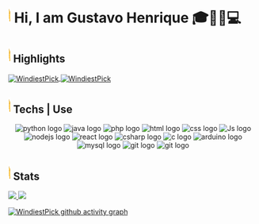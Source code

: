 # <img src="https://raw.githubusercontent.com/ABSphreak/ABSphreak/master/gifs/Hi.gif" height="32px" width="5px"> Hi, I am Gustavo Henrique 🎓👨‍🎓💻


## <img src="https://raw.githubusercontent.com/ABSphreak/ABSphreak/master/gifs/Hi.gif" height="32px" width="5px"> Highlights
<div align="left">
  <a href="https://github.com/WindiestPick/site-support.git">
    <img height="125em" align="center" src="https://github-readme-stats.vercel.app/api/pin/?username=WindiestPick&repo=site-support&show_icons=true&bg_color=19,0a0c10,000000&title_color=fff&text_color=fff&icon_color=fff" alt="WindiestPick" />
  </a>
  <a href="https://github.com/WindiestPick/files-selector.git">
    <img height="125em" align="center" src="https://github-readme-stats.vercel.app/api/pin/?username=WindiestPick&repo=files-selector&show_icons=true&bg_color=19,0a0c10,000000&title_color=fff&text_color=fff&icon_color=fff" alt="WindiestPick" />
  </a>
</div>

## <img src="https://raw.githubusercontent.com/ABSphreak/ABSphreak/master/gifs/Hi.gif" height="32px" width="5px"> Techs | Use  
<div align="center">
  <img src="https://cdn.jsdelivr.net/gh/devicons/devicon/icons/python/python-original.svg" height="40" width="52" alt="python logo"  />
  <img src="https://cdn.jsdelivr.net/gh/devicons/devicon/icons/java/java-original.svg" height="40" width="52" alt="java logo"  />
  <img src="https://cdn.jsdelivr.net/gh/devicons/devicon/icons/php/php-original.svg" height="40" width="52" alt="php logo"  />
  <img src="https://cdn.jsdelivr.net/gh/devicons/devicon/icons/html5/html5-original.svg" height="40" width="52" alt="html logo"  />
  <img src="https://cdn.jsdelivr.net/gh/devicons/devicon/icons/css3/css3-original.svg" height="40" width="52" alt="css logo"  />
  <img src="https://cdn.jsdelivr.net/gh/devicons/devicon/icons/javascript/javascript-original.svg" height="40" width="52" alt="Js logo"  />
  <img src="https://cdn.jsdelivr.net/gh/devicons/devicon/icons/nodejs/nodejs-original.svg" height="40" width="52" alt="nodejs logo"  />
  <img src="https://cdn.jsdelivr.net/gh/devicons/devicon/icons/react/react-original.svg" height="40" width="52" alt="react logo"  />
  <img src="https://cdn.jsdelivr.net/gh/devicons/devicon/icons/csharp/csharp-original.svg" height="40" width="52" alt="csharp logo"  />
  <img src="https://cdn.jsdelivr.net/gh/devicons/devicon/icons/c/c-plain.svg" height="40" width="52" alt="c logo"  />
  <img src="https://cdn.jsdelivr.net/gh/devicons/devicon/icons/arduino/arduino-original-wordmark.svg" height="40" width="52" alt="arduino logo"  />
  <img src="https://cdn.jsdelivr.net/gh/devicons/devicon/icons/mysql/mysql-original.svg" height="40" width="52" alt="mysql logo"  />
  <img src="https://cdn.jsdelivr.net/gh/devicons/devicon/icons/git/git-plain.svg" height="40" width="52" alt="git logo"  />
  <img src="https://cdn.jsdelivr.net/gh/devicons/devicon/icons/android/android-plain.svg" height="40" width="52" alt="git logo"  />
</div>

## <img src="https://raw.githubusercontent.com/ABSphreak/ABSphreak/master/gifs/Hi.gif" height="32px" width="5px"> Stats
<div align="left">
  <a href="https://github.com/WindiestPick">
    <img height="150em" src="https://github-readme-stats.vercel.app/api?username=WindiestPick&show_icons=true&bg_color=19,0a0c10,000000&title_color=fff&text_color=fff&&icon_color=fff&count_private=true&include_all_commits=true&disable_animations=false">
  <img height="150em" src="https://github-readme-stats.vercel.app/api/top-langs?username=WindiestPick&show_icons=true&bg_color=19,0a0c10,000000&title_color=fff&text_color=fff&icon_color=fff&layout=compact"/>
</div>
  
[![WindiestPick github activity graph](https://activity-graph.herokuapp.com/graph?username=WindiestPick&theme=xcode)](https://git.io/WindiestPick)
